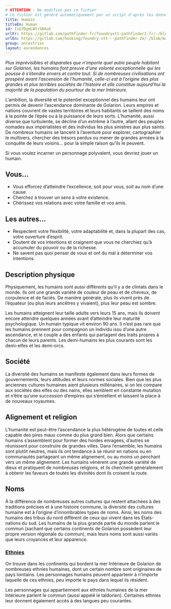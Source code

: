 ```yaml
---
# ATTENTION : Ne modifiez pas ce fichier
# Ce fichier est généré automatiquement par un script d'après les données du module Foundry VTT officiel et de sa traduction
title: Humain
titleEn: Human
id: IiG7DgeLWYrSNXuX
urlFr: https://gitlab.com/pathfinder-fr/foundryvtt-pathfinder2-fr/-/blob/master/data/ancestries/IiG7DgeLWYrSNXuX.htm
urlEn: https://gitlab.com/hooking/foundry-vtt---pathfinder-2e/-/blob/master/packs/data/ancestries.db/human.json
group: ancestries
layout: ascendances
---
```

*Plus imprévisibles et disparates que n’importe quel autre peuple habitant sur Golarion, les humains font preuve d’une volonté exceptionnelle qui les pousse à s’étendre envers et contre tout. Si de nombreuses civilisations ont prospéré avant l’ascension de l’humanité, celle-ci est à l’origine des plus grandes et plus terribles sociétés de l’histoire et elle constitue aujourd’hui la majorité de la population du pourtour de la mer Intérieure.*

L’ambition, la diversité et le potentiel exceptionnel des humains leur ont permis de devenir l’ascendance dominante de Golarion. Leurs empires et nations couvrent de vastes territoires et leurs habitants se taillent des noms à la pointe de l’épée ou à la puissance de leurs sorts. L’humanité, aussi diverse que turbulente, se décline d’un extrême à l’autre, allant des peuples nomades aux impérialistes et des individus les plus sinistres aux plus saints. De nombreux humains se lancent à l’aventure pour explorer, cartographier le multivers, chercher des trésors perdus ou mener de grandes armées à la conquête de leurs voisins... pour la simple raison qu’ils le peuvent.

Si vous voulez incarner un personnage polyvalent, vous devriez jouer un humain.

## Vous...

- Vous efforcez d’atteindre l’excellence, soit pour vous, soit au nom d’une cause.
- Cherchez à trouver un sens à votre existence.
- Chérissez vos relations avec votre famille et vos amis.

## Les autres...

- Respectent votre flexibilité, votre adaptabilité et, dans la plupart des cas, votre ouverture d’esprit.
- Doutent de vos intentions et craignent que vous ne cherchiez qu’à accumuler du pouvoir ou de la richesse.
- Ne savent pas quoi penser de vous et ont du mal à déterminer vos intentions.

## Description physique

Physiquement, les humains sont aussi différents qu’il y a de climats dans le monde. Ils ont une grande variété de couleur de peau et de cheveux, de corpulence et de faciès. De manière générale, plus ils vivent près de l’équateur (ou plus leurs ancêtres y vivaient), plus leur peau est sombre.

Les humains atteignent leur taille adulte vers leurs 15 ans, mais ils doivent encore attendre quelques années avant d’atteindre leur maturité psychologique. Un humain typique vit environ 90 ans. Il n’est pas rare que les humains prennent pour compagnon un individu issu d’une autre ascendance, et le couple a des enfants qui partagent des traits propres à chacun de leurs parents. Les demi-humains les plus courants sont les demi-elfes et les demi-orcs.

## Société

La diversité des humains se manifeste également dans leurs formes de gouvernements, leurs attitudes et leurs normes sociales. Bien que les plus anciennes cultures humaines aient plusieurs millénaires, si on les compare aux sociétés des elfes ou des nains, elles semblent en constante mutation et n’être qu’une succession d’empires qui s’émiettent et laissent la place à de nouveaux royaumes.

## Alignement et religion

L’humanité est peut-être l’ascendance la plus hétérogène de toutes et celle capable des pires maux comme du plus grand bien. Alors que certains humains s’assemblent pour former des hordes enragées, d’autres se réunissent pour construire de grandes villes. Dans l’ensemble, les humains sont plutôt neutres, mais ils ont tendance à se réunir en nations ou en communautés partageant un même alignement, ou au moins un penchant vers un même alignement. Les humains vénèrent une grande variété de dieux et pratiquent de nombreuses religions, et ils cherchent généralement à obtenir les faveurs de toutes les divinités dont ils croisent la route.

## Noms

À la différence de nombreuses autres cultures qui restent attachées à des traditions précises et à une histoire commune, la diversité des cultures humaine est à l’origine d’innombrables types de noms. Ainsi, les noms des humains des tribus du nord diffèrent de ceux qui vivent dans les États-nations du sud. Les humains de la plus grande partie du monde parlent le commun (sachant que certains continents de Golarion possèdent leur propre version régionale du commun), mais leurs noms sont aussi variés que leurs croyances et leur apparence.

### <span style="text-decoration: underline;">Ethnies

On trouve dans les continents qui bordent la mer Intérieure de Golarion de nombreuses ethnies humaines, dont un certain nombre sont originaires de pays lointains. Les personnages humains peuvent appartenir à n’importe laquelle de ces ethnies, peu importe le pays dans lequel ils résident.

Les personnages qui appartiennent aux ethnies humaines de la mer Intérieure parlent le commun (aussi appelé le taldorien). Certaines ethnies leur donnent également accès à des langues peu courantes.
